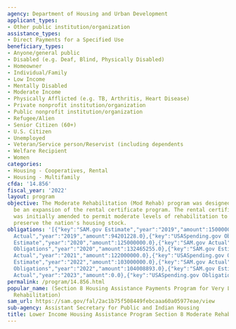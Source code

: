 ```yaml
---
agency: Department of Housing and Urban Development
applicant_types:
- Other public institution/organization
assistance_types:
- Direct Payments for a Specified Use
beneficiary_types:
- Anyone/general public
- Disabled (e.g. Deaf, Blind, Physically Disabled)
- Homeowner
- Individual/Family
- Low Income
- Mentally Disabled
- Moderate Income
- Physically Afflicted (e.g. TB, Arthritis, Heart Disease)
- Private nonprofit institution/organization
- Public nonprofit institution/organization
- Refugee/Alien
- Senior Citizen (60+)
- U.S. Citizen
- Unemployed
- Veteran/Service person/Reservist (including dependents
- Welfare Recipient
- Women
categories:
- Housing - Cooperatives, Rental
- Housing - Multifamily
cfda: '14.856'
fiscal_year: '2022'
layout: program
objective: The Moderate Rehabilitation (Mod Rehab) program was designed in 1978 to
  be an expansion of the rental certificate program. The rental certificate program
  was initially amended to permit moderate levels of rehabilitation to upgrade and
  preserve the nation's housing stock.
obligations: '[{"key":"SAM.gov Estimate","year":"2019","amount":150000000.0},{"key":"SAM.gov
  Actual","year":"2019","amount":94201228.0},{"key":"USASpending.gov Obligations","year":"2019","amount":134141269.0},{"key":"SAM.gov
  Estimate","year":"2020","amount":125000000.0},{"key":"SAM.gov Actual","year":"2020","amount":81857572.0},{"key":"USASpending.gov
  Obligations","year":"2020","amount":132465255.0},{"key":"SAM.gov Estimate","year":"2021","amount":125000000.0},{"key":"SAM.gov
  Actual","year":"2021","amount":122000000.0},{"key":"USASpending.gov Obligations","year":"2021","amount":122207113.0},{"key":"SAM.gov
  Estimate","year":"2022","amount":103000000.0},{"key":"SAM.gov Actual","year":"2022","amount":115326988.0},{"key":"USASpending.gov
  Obligations","year":"2022","amount":104008893.0},{"key":"SAM.gov Estimate","year":"2023","amount":78900000.0},{"key":"SAM.gov
  Actual","year":"2023","amount":0.0},{"key":"USASpending.gov Obligations","year":"2023","amount":61746043.0}]'
permalink: /program/14.856.html
popular_name: (Section 8 Housing Assistance Payments Program for Very Low Income Families-Moderate
  Rehabilitation)
sam_url: https://sam.gov/fal/2ac1b75f508449febcaaa60a05977eae/view
sub-agency: Assistant Secretary for Public and Indian Housing
title: Lower Income Housing Assistance Program Section 8 Moderate Rehabilitation
---
```

